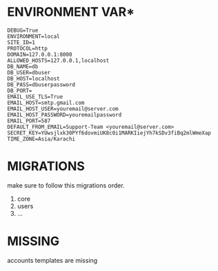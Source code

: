 # ENVIRONMENT VAR*

````
DEBUG=True
ENVIRONMENT=local
SITE_ID=1
PROTOCOL=http
DOMAIN=127.0.0.1:8000
ALLOWED_HOSTS=127.0.0.1,localhost
DB_NAME=db
DB_USER=dbuser
DB_HOST=localhost
DB_PASS=dbuserpassword
DB_PORT=
EMAIL_USE_TLS=True
EMAIL_HOST=smtp.gmail.com
EMAIL_HOST_USER=youremail@server.com
EMAIL_HOST_PASSWORD=youremailpassword
EMAIL_PORT=587
DEFAULT_FROM_EMAIL=Support-Team <youremail@server.com>
SECRET_KEY=YUwsjlxk30PYf6dovmiUK8c0i1MARKIiejYh7kSDv3fiBq2mlWmeXap
TIME_ZONE=Asia/Karachi
````


# MIGRATIONS
make sure to follow this migrations order.
1. core
2. users
3. ...

# MISSING
accounts templates are missing